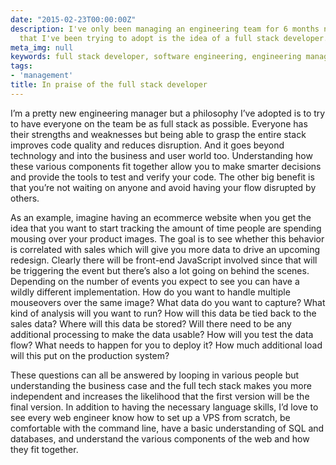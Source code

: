 ```yaml
---
date: "2015-02-23T00:00:00Z"
description: I've only been managing an engineering team for 6 months now but something
  that I've been trying to adopt is the idea of a full stack developer.
meta_img: null
keywords: full stack developer, software engineering, engineering management
tags:
- 'management'
title: In praise of the full stack developer
---
```


I’m a pretty new engineering manager but a philosophy I’ve adopted is to try to have everyone on the team be as full stack as possible. Everyone has their strengths and weaknesses but being able to grasp the entire stack improves code quality and reduces disruption. And it goes beyond technology and into the business and user world too. Understanding how these various components fit together allow you to make smarter decisions and provide the tools to test and verify your code. The other big benefit is that you’re not waiting on anyone and avoid having your flow disrupted by others.

As an example, imagine having an ecommerce website when you get the idea that you want to start tracking the amount of time people are spending mousing over your product images. The goal is to see whether this behavior is correlated with sales which will give you more data to drive an upcoming redesign. Clearly there will be front-end JavaScript involved since that will be triggering the event but there’s also a lot going on behind the scenes. Depending on the number of events you expect to see you can have a wildly different implementation. How do you want to handle multiple mouseovers over the same image? What data do you want to capture? What kind of analysis will you want to run? How will this data be tied back to the sales data? Where will this data be stored? Will there need to be any additional processing to make the data usable? How will you test the data flow? What needs to happen for you to deploy it? How much additional load will this put on the production system?

These questions can all be answered by looping in various people but understanding the business case and the full tech stack makes you more independent and increases the likelihood that the first version will be the final version. In addition to having the necessary language skills, I’d love to see every web engineer know how to set up a VPS from scratch, be comfortable with the command line, have a basic understanding of SQL and databases, and understand the various components of the web and how they fit together.